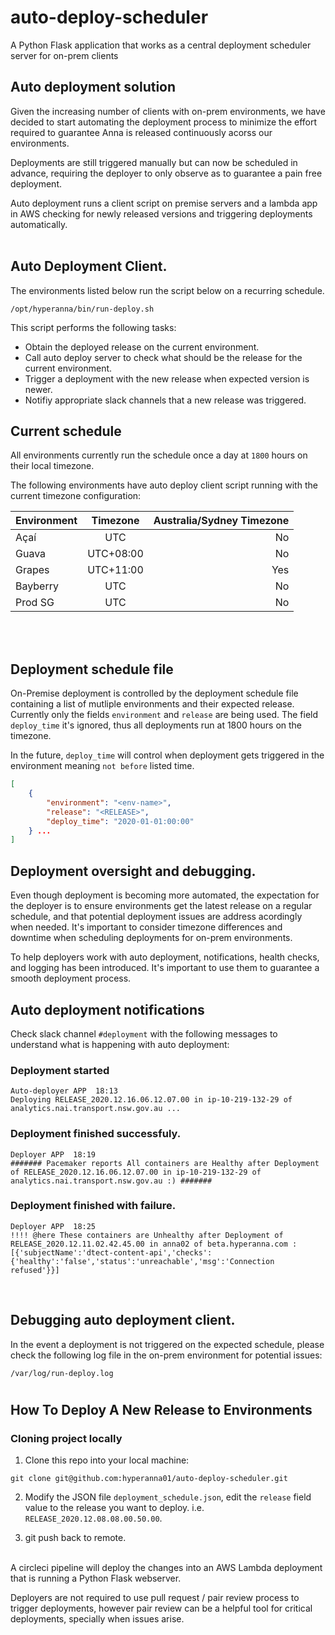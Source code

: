 # auto-deploy-scheduler
A Python Flask application that works as a central deployment scheduler server for on-prem clients

## Auto deployment solution

Given the increasing number of clients with on-prem environments, we have decided to start automating the deployment process to minimize the effort required to guarantee Anna is released continuously acorss our environments. 

Deployments are still triggered manually but can now be scheduled in advance, requiring the deployer to only observe as to guarantee a pain free deployment.

Auto deployment runs a client script on premise servers and a lambda app in AWS checking for newly released versions and triggering deployments automatically.
<br/>
<br/>

## Auto Deployment Client.

The environments listed below run the script below on a recurring schedule.
```shell
/opt/hyperanna/bin/run-deploy.sh
```
This script performs the following tasks:

* Obtain the deployed release on the current environment.
* Call auto deploy server to check what should be the release for the current environment.
* Trigger a deployment with the new release when expected version is newer.
* Notifiy appropriate slack channels that a new release was triggered.

## Current schedule

All environments currently run the schedule once a day at `1800` hours on their local timezone.

The following environments have auto deploy client script running with the current timezone configuration:

| Environment | Timezone     | Australia/Sydney Timezone |
| :-----------| :----------: | --------------------:     |
| Açaí        | UTC          | No                        |
| Guava       | UTC+08:00    | No                        |
| Grapes      | UTC+11:00    | Yes                       |
| Bayberry    | UTC          | No                        |
| Prod SG     | UTC          | No                        |
 
<br/>
<br/>

## Deployment schedule file

On-Premise deployment is controlled by the deployment schedule file containing a list of mutliple environments and their expected release.\
Currently only the fields `environment` and `release` are being used. The field `deploy_time` it's ignored, thus all deployments run at 1800 hours on the timezone.

In the future, `deploy_time` will control when deployment gets triggered in the environment meaning `not before` listed time.

```json
[
    {
        "environment": "<env-name>",
        "release": "<RELEASE>",
        "deploy_time": "2020-01-01:00:00"
    } ...
]  
```

## Deployment oversight and debugging.

Even though deployment is becoming more automated, the expectation for the deployer is to ensure environments get the latest release on a regular schedule, and that potential deployment issues are address acordingly when needed. It's important to consider timezone differences and downtime when scheduling deployments for on-prem environments.

To help deployers work with auto deployment, notifications, health checks, and logging has been introduced. It's important to use them to guarantee a smooth deployment process.

## Auto deployment notifications
Check slack channel `#deployment` with the following messages to understand what is happening with auto deployment:

### Deployment started
```
Auto-deployer APP  18:13
Deploying RELEASE_2020.12.16.06.12.07.00 in ip-10-219-132-29 of analytics.nai.transport.nsw.gov.au ...
```

### Deployment finished successfuly.
```
Deployer APP  18:19
####### Pacemaker reports All containers are Healthy after Deployment of RELEASE_2020.12.16.06.12.07.00 in ip-10-219-132-29 of analytics.nai.transport.nsw.gov.au :) #######
```

### Deployment finished with failure.
```
Deployer APP  18:25
!!!! @here These containers are Unhealthy after Deployment of RELEASE_2020.12.11.02.42.45.00 in anna02 of beta.hyperanna.com :
[{'subjectName':'dtect-content-api','checks':{'healthy':'false','status':'unreachable','msg':'Connection refused'}}]
```
<br/>

## Debugging auto deployment client.

In the event a deployment is not triggered on the expected schedule, please check the following log file in the on-prem environment for potential issues:
```shell
/var/log/run-deploy.log
```

#
## How To Deploy A New Release to Environments

### Cloning project locally 

1. Clone this repo into your local machine:
```shell
git clone git@github.com:hyperanna01/auto-deploy-scheduler.git
```

2. Modify the JSON file `deployment_schedule.json`, edit the `release` field value to the release you want to deploy. i.e. `RELEASE_2020.12.08.08.00.50.00`.

3. git push back to remote. 

<br/>
A circleci pipeline will deploy the changes into an AWS Lambda deployment that is running a Python Flask webserver. 

Deployers are not required to use pull request / pair review process to trigger deployments, however pair review can be a helpful tool for critical deployments,  specially when issues arise. 
